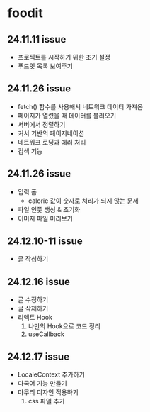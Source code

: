 # foodit

## 24.11.11 issue

- 프로젝트를 시작하기 위한 초기 설정
- 푸드잇 목록 보여주기

## 24.11.26 issue

- fetch() 함수를 사용해서 네트워크 데이터 가져옴
- 페이지가 열렸을 때 데이터를 불러오기
- 서버에서 정렬하기
- 커서 기반의 페이지네이션
- 네트워크 로딩과 에러 처리
- 검색 기능

## 24.11.26 issue

- 입력 폼
  - calorie 값이 숫자로 처리가 되지 않는 문제
- 파일 인풋 생성 & 초기화
- 이미지 파일 미리보기

## 24.12.10-11 issue

- 글 작성하기

## 24.12.16 issue

- 글 수정하기
- 글 삭제하기
- 리액트 Hook
  1. 나만의 Hook으로 코드 정리
  2. useCallback

## 24.12.17 issue

- LocaleContext 추가하기
- 다국어 기능 만들기
- 마무리 디자인 적용하기
  1. css 파일 추가
